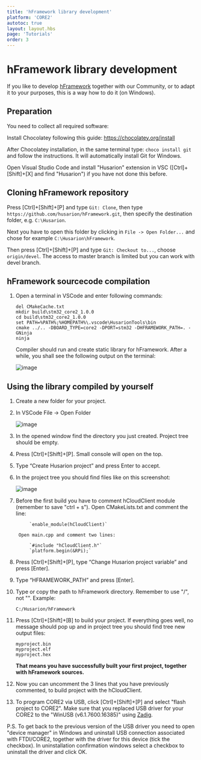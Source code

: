 ```yaml
---
title: 'hFramework library development'
platform: 'CORE2'
autotoc: true
layout: layout.hbs
page: 'Tutorials'
order: 3
---
```


# hFramework library development #

If you like to develop [hFramework](https://github.com/husarion/hFramework) together with our Community, or to adapt it to your purposes, this is a way how to do it (on Windows).

## Preparation ##

You need to collect all required software:

Install Chocolatey following this guide: https://chocolatey.org/install

After Chocolatey installation, in the same terminal type: `choco install git` and follow the instructions. It will automatically install Git for Windows.

Open Visual Studio Code and install "Husarion" extension in VSC ([Ctrl]+[Shift]+[X] and find "Husarion") if you have not done this before.
			
## Cloning hFramework repository ##

Press [Ctrl]+[Shift]+[P] and type `Git: Clone`, then type `https://github.com/husarion/hFramework.git`, then specify the destination folder, e.g. `C:\Husarion`.

Next you have to open this folder by clicking in `File -> Open Folder...` and chose for example `C:\Husarion\hFramework`. 

Then press [Ctrl]+[Shift]+[P] and type `Git: Checkout to...`, choose `origin/devel`. The access to master branch is limited but you can work with devel branch.

## hFramework sourcecode compilation ##

1. Open a terminal in VSCode and enter following commands:
	```
	del CMakeCache.txt
	mkdir build\stm32_core2_1.0.0
	cd build\stm32_core2_1.0.0
	set PATH=%PATH%;%HOMEPATH%\.vscode\HusarionTools\bin
	cmake ../.. -DBOARD_TYPE=core2 -DPORT=stm32 -DHFRAMEWORK_PATH=. -GNinja
	ninja
	```
	Compiler should run and create static library for hFramework. After a while, you shall see the following output on the terminal:
	
	![image](/assets/img/howToStart/lib_p9.png)

## Using the library compiled by yourself ##
     
1. Create a new folder for your project.
2. In VSCode File -> Open Folder

	![image](/assets/img/howToStart/com_p2.png)

3. In the opened window find the directory you just created. Project tree should be empty.
4. Press [Ctrl]+[Shift]+[P]. Small console will open on the top.
5. Type “Create Husarion project” and press Enter to accept.
6. In the project tree you should find files like on this screenshot:

	![image](/assets/img/howToStart/com_p5.png)

7. Before the first build you have to comment hCloudClient module (remember to save "ctrl + s"). 
		Open CMakeLists.txt and comment the line: 
		
			`enable_module(hCloudClient)`
			
		Open main.cpp and comment two lines: 
		
			`#include "hCloudClient.h"`
			`platform.begin(&RPi);`
		
8. Press [Ctrl]+[Shift]+[P], type “Change Husarion project variable” and press [Enter].
9. Type “HFRAMEWORK_PATH” and press [Enter].
10. Type or copy the path to hFramework directory. Remember to use "/", not "\". Example:

		C:/Husarion/hFramework

11. Press [Ctrl]+[Shift]+[B] to build your project. If everything goes well, no message should pop up and in project tree you should find tree new output files:

		myproject.bin
		myproject.elf
		myproject.hex
	
	**That means you have successfully built your first project, together with hFramework sources.**
12. Now you can uncomment the 3 lines that you have previously commented, to build project with the hCloudClient.
13. To program CORE2 via USB, click [Ctrl]+[Shift]+[P] and select "flash project to CORE2". Make sure that you replaced USB driver for your CORE2 to the "WinUSB (v6.1.7600.16385)" using [Zadig](https://husarion.com/core2/tutorials/howtostart/offline-development-tools/#offline-development-tools-installation-guide).

P.S. To get back to the previous version of the USB driver you need to open "device manager" in Windows and uninstall USB connection associated with FTDI/CORE2, together with the driver for this device (tick the checkbox). In uninstallation confirmation windows select a checkbox to uninstall the driver and click OK.
